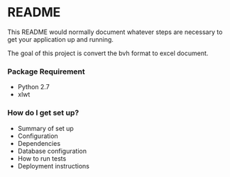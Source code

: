 # README #

This README would normally document whatever steps are necessary to get your application up and running.

The goal of this project is convert the bvh format to excel document.

### Package Requirement ###

* Python 2.7
* xlwt

### How do I get set up? ###

* Summary of set up
* Configuration
* Dependencies
* Database configuration
* How to run tests
* Deployment instructions
